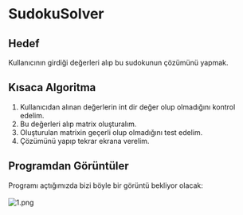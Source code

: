 # SudokuSolver

## Hedef

Kullanıcının girdiği değerleri alıp bu sudokunun çözümünü yapmak.

## Kısaca Algoritma

1. Kullanıcıdan alınan değerlerin int dir değer olup olmadığını kontrol edelim.
2. Bu değerleri alıp matrix oluşturalım. 
3. Oluşturulan matrixin geçerli olup olmadığını test edelim.
4. Çözümünü yapıp tekrar ekrana verelim.

## Programdan Görüntüler
Programı açtığımızda bizi böyle bir görüntü bekliyor olacak: <br/><br/>
![1.png](https://github.com/deveneskaracabay/SudokuSolver/blob/master/Images/1.png)
